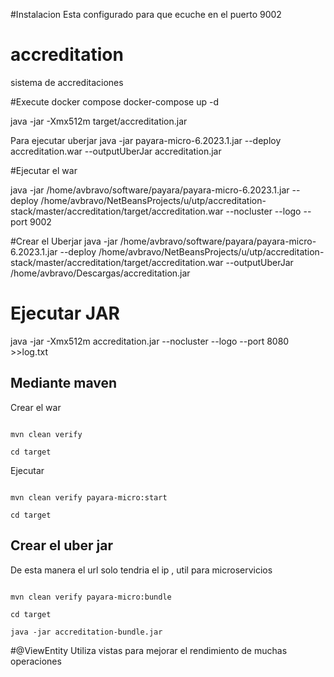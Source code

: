 #Instalacion
Esta configurado para que ecuche en el puerto 9002




# accreditation
sistema de accreditaciones



#Execute docker compose
docker-compose up -d

java -jar -Xmx512m target/accreditation.jar 



Para ejecutar uberjar
java -jar payara-micro-6.2023.1.jar --deploy accreditation.war --outputUberJar accreditation.jar


#Ejecutar el war


java -jar /home/avbravo/software/payara/payara-micro-6.2023.1.jar  --deploy /home/avbravo/NetBeansProjects/u/utp/accreditation-stack/master/accreditation/target/accreditation.war --nocluster --logo --port 9002


#Crear  el Uberjar
java -jar   /home/avbravo/software/payara/payara-micro-6.2023.1.jar --deploy /home/avbravo/NetBeansProjects/u/utp/accreditation-stack/master/accreditation/target/accreditation.war --outputUberJar /home/avbravo/Descargas/accreditation.jar 



# Ejecutar JAR

 java -jar -Xmx512m accreditation.jar --nocluster --logo --port 8080 >>log.txt


## Mediante maven

Crear el war
```shell

mvn clean verify

cd target

````


Ejecutar 

```shell

mvn clean verify payara-micro:start

cd target

````

## Crear el uber jar

De esta manera el url solo tendria el ip , util para microservicios

```shell

mvn clean verify payara-micro:bundle

cd target

java -jar accreditation-bundle.jar
````

#@ViewEntity
Utiliza vistas para mejorar el rendimiento de muchas operaciones